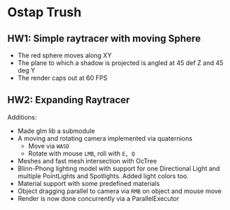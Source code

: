 # Ostap Trush

## HW1: Simple raytracer with moving Sphere
- The red sphere moves along XY
- The plane to which a shadow is projected is angled at 45 def Z and 45 deg Y
- The render caps out at 60 FPS

## HW2: Expanding Raytracer
Additions:
- Made glm lib a submodule
- A moving and rotating camera implemented via quaternions
	- Move via `WASD`
	- Rotate with mouse `LMB`, roll with `E, Q`
- Meshes and fast mesh intersection with OcTree
- Blinn-Phong lighting model with support for one Directional Light and multiple PointLights and Spotlights. Added light colors too.
- Material support with some predefined materials
- Object dragging parallel to camera via `RMB` on object and mouse move
- Render is now done concurrently via a ParallelExecutor
